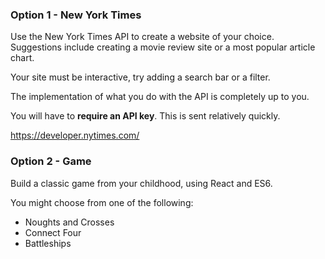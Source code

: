 ### Option 1 - New York Times

Use the New York Times API to create a website of your choice. Suggestions include creating a movie review site or a most popular article chart.

Your site must be interactive, try adding a search bar or a filter.

The implementation of what you do with the API is completely up to you.

You will have to **require an API key**. This is sent relatively quickly.

https://developer.nytimes.com/


### Option 2 - Game
Build a classic game from your childhood, using React and ES6.

You might choose from one of the following:

- Noughts and Crosses
- Connect Four
- Battleships
